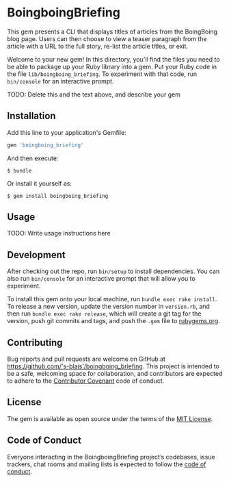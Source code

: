 # BoingboingBriefing

This gem presents a CLI that displays titles of articles from the BoingBoing blog page. Users can then choose to view a teaser paragraph from the article with a URL to the full story, re-list the article titles, or exit. 

Welcome to your new gem! In this directory, you'll find the files you need to be able to package up your Ruby library into a gem. Put your Ruby code in the file `lib/boingboing_briefing`. To experiment with that code, run `bin/console` for an interactive prompt.

TODO: Delete this and the text above, and describe your gem

## Installation

Add this line to your application's Gemfile:

```ruby
gem 'boingboing_briefing'
```

And then execute:

    $ bundle

Or install it yourself as:

    $ gem install boingboing_briefing

## Usage

TODO: Write usage instructions here

## Development

After checking out the repo, run `bin/setup` to install dependencies. You can also run `bin/console` for an interactive prompt that will allow you to experiment.

To install this gem onto your local machine, run `bundle exec rake install`. To release a new version, update the version number in `version.rb`, and then run `bundle exec rake release`, which will create a git tag for the version, push git commits and tags, and push the `.gem` file to [rubygems.org](https://rubygems.org).

## Contributing

Bug reports and pull requests are welcome on GitHub at https://github.com/'s-blais'/boingboing_briefing. This project is intended to be a safe, welcoming space for collaboration, and contributors are expected to adhere to the [Contributor Covenant](http://contributor-covenant.org) code of conduct.

## License

The gem is available as open source under the terms of the [MIT License](https://opensource.org/licenses/MIT).

## Code of Conduct

Everyone interacting in the BoingboingBriefing project’s codebases, issue trackers, chat rooms and mailing lists is expected to follow the [code of conduct](https://github.com/'s-blais'/boingboing_briefing/blob/master/CODE_OF_CONDUCT.md).
